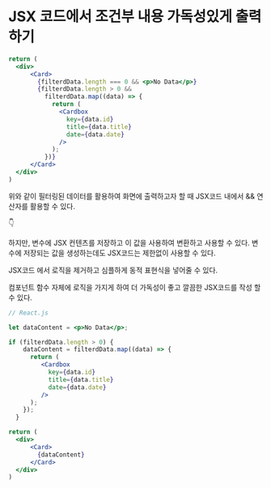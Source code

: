 # JSX 코드에서 조건부 내용 가독성있게 출력하기

```jsx
return (
  <div>
      <Card>
        {filterdData.length === 0 && <p>No Data</p>}
        {filterdData.length > 0 &&
          filterdData.map((data) => {
            return (
              <Cardbox
                key={data.id}
                title={data.title}
                date={data.date}
              />
            );
          })}
      </Card>
  </div>
)
```

위와 같이 필터링된 데이터를 활용하여 화면에 출력하고자 할 때 JSX코드 내에서 && 연산자를 활용할 수 있다.

👇 

하지만, 변수에 JSX 컨텐츠를 저장하고 이 값을 사용하여 변환하고 사용할 수 있다. 
변수에 저장되는 값을 생성하는데도 JSX코드는 제한없이 사용할 수 있다. 

JSX코드 에서 로직을 제거하고 심플하게 동적 표현식을 넣어줄 수 있다. 

컴포넌트 함수 자체에 로직을 가지게 하여 더 가독성이 좋고 깔끔한 JSX코드를 작성 할수 있다.

```jsx
// React.js

let dataContent = <p>No Data</p>;

if (filterdData.length > 0) {
    dataContent = filterdData.map((data) => {
      return (
         <Cardbox
           key={data.id}
           title={data.title}
           date={data.date}
         />
      );
    });
  }

return (
  <div>
      <Card>
        {dataContent}
      </Card>
  </div>
)
```